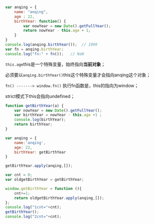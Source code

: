 ```javascript
var anqing = {
	name: "anqing",
	age : 22,
	birthYear: function() {
		var nowYear = new Date().getFullYear();
		return nowYear - this.age + 1;
	}
}
console.log(anqing.birthYear());  // 1999
var fn = anqing.birthYear;
console.log("fn:" + fn());   // NaN
```

`this.age`this是一个特殊变量，始终指向**当前对象**；

必须要以`anqing.birthYear()`this这个特殊变量才会指向anqing这个对象；

`fn() -------> window.fn()` 执行fn函数是，this的指向为window；

strict模式下this会指向undefined；

```javascript
function getBirthYear(a) {
	var nowYear = new Date().getFullYear();
	var birthYear = nowYear - this.age +1 ;
	console.log(birthYear);
	return birthYear;
}

var anqing = {
	name:'anqing',
	age: 22,
	birthYear: getBirthYear
}

getBirthYear.apply(anqing,[]);

var cnt = 0;
var oldgetBirthYear = getBirthYear;

window.getBirthYear = function (){
	cnt+=1;
	return oldgetBirthYear.apply(anqing,[]);
};
console.log("1cnt="+cnt);
getBirthYear();
console.log("2cnt="+cnt);
```

